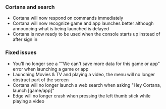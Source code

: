 ### Cortana and search
- Cortana will now respond on commands immediately
- Cortana will now recognize game and app launches better although announcing what is being launched is delayed
- Cortana is now ready to be used when the console starts up instead of after sign in

### Fixed issues
- You'll no longer see a ""We can't save more data for this game or app" error when launching a game or app
- Launching Movies & TV and playing a video, the menu will no longer obstruct part of the screen
- Cortana will no longer launch a web search when asking "Hey Cortana, launch [game/app]"
- Edge will no longer crash when pressing the left thumb stick while playing a video